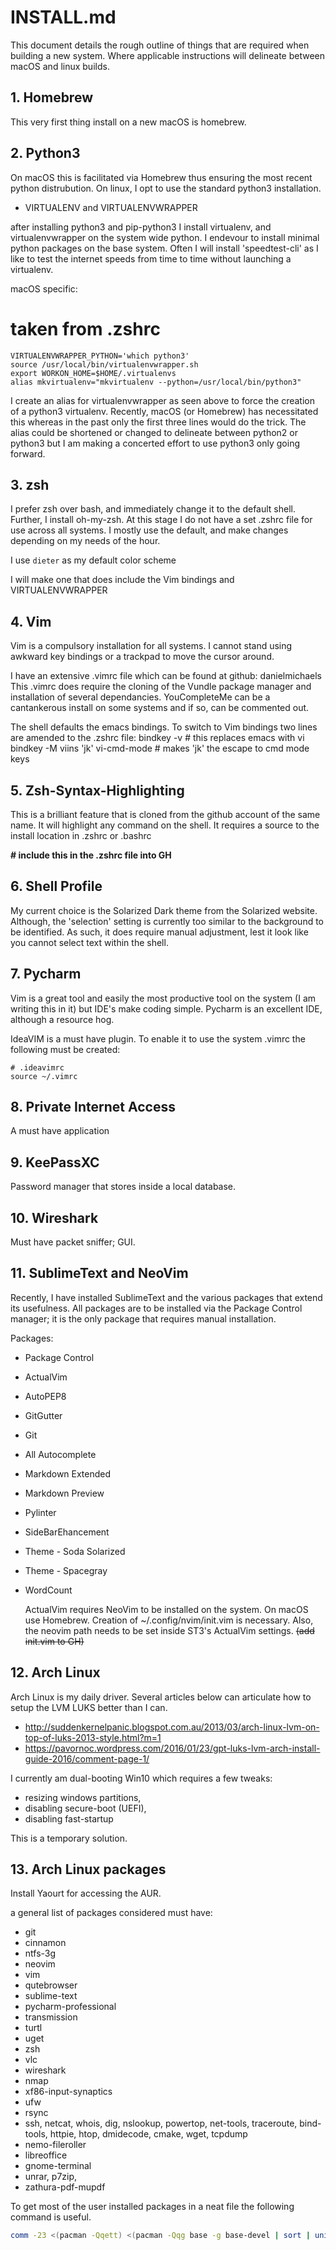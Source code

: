 # INSTALL.md #

This document details the rough outline of things that are required when building a new system. Where applicable instructions will delineate between macOS and linux builds.

## 1. Homebrew

This very first thing install on a new macOS is homebrew.

## 2. Python3

On macOS this is facilitated via Homebrew thus ensuring the most recent python
distrubution. On linux, I opt to use the standard python3 installation.

* VIRTUALENV and VIRTUALENVWRAPPER

after installing python3 and pip-python3 I install virtualenv, and virtualenvwrapper
on the system wide python. I endevour to install minimal python packages on the
base system. Often I will install 'speedtest-cli' as I like to test the internet
speeds from time to time without launching a virtualenv.

macOS specific:
# taken from .zshrc
	VIRTUALENVWRAPPER_PYTHON='which python3'
	source /usr/local/bin/virtualenvwrapper.sh
	export WORKON_HOME=$HOME/.virtualenvs
	alias mkvirtualenv="mkvirtualenv --python=/usr/local/bin/python3"

I create an alias for virtualenvwrapper as seen above to force the creation of
a python3 virtualenv. Recently, macOS (or Homebrew) has necessitated this
whereas in the past only the first three lines would do the trick. The alias 
could be shortened or changed to delineate between python2 or python3 but I am
making a concerted effort to use python3 only going forward.

## 3. zsh

I prefer zsh over bash, and immediately change it to the default shell. Further,
I install oh-my-zsh. At this stage I do not have a set .zshrc file for use across 
all systems. I mostly use the default, and make changes depending on my needs
of the hour.

I use `dieter` as my default color scheme

I will make one that does include the Vim bindings and VIRTUALENVWRAPPER 

## 4. Vim

Vim is a compulsory installation for all systems. I cannot stand using awkward
key bindings or a trackpad to move the cursor around. 

I have an extensive .vimrc file which can be found at github: danielmichaels
This .vimrc does require the cloning of the Vundle package manager and installation
of several dependancies. YouCompleteMe can be a cantankerous install on some
systems and if so, can be commented out.

The shell defaults the emacs bindings. To switch to Vim bindings two lines are
amended to the .zshrc file:
  bindkey -v # this replaces emacs with vi
  bindkey -M viins 'jk' vi-cmd-mode # makes 'jk' the escape to cmd mode keys

## 5. Zsh-Syntax-Highlighting

This is a brilliant feature that is cloned from the github account of the same
name. It will highlight any command on the shell. It requires a source to the
install location in .zshrc or .bashrc

**# include this in the .zshrc file into GH**

## 6. Shell Profile

My current choice is the Solarized Dark theme from the Solarized website. Although,
the 'selection' setting is currently too similar to the background to be identified.
As such, it does require manual adjustment, lest it look like you cannot select
text within the shell.

## 7. Pycharm

Vim is a great tool and easily the most productive tool on the system (I am
writing this in it) but IDE's make coding simple. Pycharm is an excellent IDE,
although a resource hog. 

IdeaVIM is a must have plugin. To enable it to use the system .vimrc the following
must be created:

	# .ideavimrc
	source ~/.vimrc

## 8. Private Internet Access

A must have application

## 9. KeePassXC

Password manager that stores inside a local database.

## 10. Wireshark

Must have packet sniffer; GUI.

## 11. SublimeText and NeoVim

Recently, I have installed SublimeText and the various packages that extend its usefulness.
All packages are to be installed via the Package Control manager; it is the only package that 
requires manual installation.

Packages:
- Package Control
- ActualVim
- AutoPEP8
- GitGutter
- Git
- All Autocomplete
- Markdown Extended
- Markdown Preview
- Pylinter
- SideBarEhancement
- Theme - Soda Solarized
- Theme - Spacegray
- WordCount

	ActualVim requires NeoVim to be installed on the system. On macOS use Homebrew.
	Creation of ~/.config/nvim/init.vim is necessary.
  Also, the neovim path needs to be set inside ST3's ActualVim settings.
	~~(add init.vim to GH)~~

	
## 12. Arch Linux

Arch Linux is my daily driver. Several articles below can articulate how to setup the LVM LUKS better than I can.

- http://suddenkernelpanic.blogspot.com.au/2013/03/arch-linux-lvm-on-top-of-luks-2013-style.html?m=1
- https://pavornoc.wordpress.com/2016/01/23/gpt-luks-lvm-arch-install-guide-2016/comment-page-1/

I currently am dual-booting Win10 which requires a few tweaks:

- resizing windows partitions,
- disabling secure-boot (UEFI),
- disabling fast-startup

This is a temporary solution. 

## 13. Arch Linux packages

Install Yaourt for accessing the AUR.

a general list of packages considered must have:

- git
- cinnamon
- ntfs-3g
- neovim
- vim
- qutebrowser
- sublime-text
- pycharm-professional
- transmission
- turtl
- uget
- zsh
- vlc
- wireshark
- nmap
- xf86-input-synaptics
- ufw
- rsync
- ssh, netcat, whois, dig, nslookup, powertop, net-tools, traceroute, bind-tools, httpie, htop, dmidecode, cmake, wget, tcpdump
- nemo-fileroller
- libreoffice
- gnome-terminal
- unrar, p7zip, 
- zathura-pdf-mupdf

To get most of the user installed packages in a neat file the following command is useful.
``` bash
comm -23 <(pacman -Qqett) <(pacman -Qqg base -g base-devel | sort | uniq) >> arch_extras.txt
```

